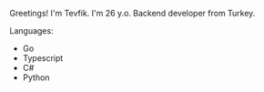 Greetings! I'm Tevfik. I'm 26 y.o. Backend developer from Turkey.

Languages:
<ul>
  <li>Go</li>
  <li>Typescript</li>
  <li>C#</li>
  <li>Python</li>
</ul>
